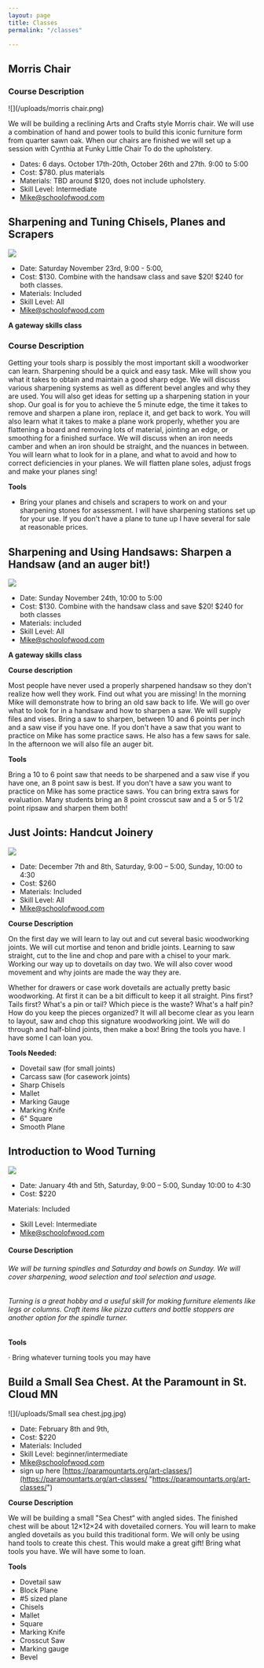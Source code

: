 ```yaml
---
layout: page
title: Classes
permalink: "/classes"

---
```

## Morris Chair

### Course Description

![](/uploads/morris chair.png)

We will be building a reclining Arts and Crafts style Morris chair. We will use a combination of hand and power tools to build this iconic furniture form from quarter sawn oak. When our chairs are finished we will set up a session with Cynthia at Funky Little Chair To do the upholstery.

* Dates:  6 days. October 17th-20th, October 26th and 27th. 9:00 to 5:00
* Cost: $780. plus materials
* Materials: TBD around $120, does not include upholstery.
* Skill Level: Intermediate
* Mike@schoolofwood.com

## Sharpening and Tuning Chisels, Planes and Scrapers

![](/uploads/planesandchisels.JPG)

* Date:  Saturday November 23rd, 9:00 - 5:00,
* Cost: $130. Combine with the handsaw class and save $20! $240 for both classes.
* Materials: Included
* Skill Level: All
* Mike@schoolofwood.com

**A gateway skills class**

### Course Description

Getting your tools sharp is possibly the most important skill a woodworker can learn. Sharpening should be a quick and easy task. Mike will show you what it takes to obtain and maintain a good sharp edge. We will discuss various sharpening systems as well as different bevel angles and why they are used. You will also get ideas for setting up a sharpening station in your shop. Our goal is for you to achieve the 5 minute edge, the time it takes to remove and sharpen a plane iron, replace it, and get back to work. You will also learn what it takes to make a plane work properly, whether you are flattening a board and removing lots of material, jointing an edge, or smoothing for a finished surface. We will discuss when an iron needs camber and when an iron should be straight, and the nuances in between. You will learn what to look for in a plane, and what to avoid and how to correct deficiencies in your planes. We will flatten plane soles, adjust frogs and make your planes sing!

**Tools**

* Bring your planes and chisels and scrapers to work on and your sharpening stones for assessment. I will have sharpening stations set up for your use. If you don't have a plane to tune up I have several for sale at reasonable prices.

## Sharpening and Using Handsaws: Sharpen a Handsaw (and an auger bit!)

![](/uploads/sawsharpening.JPG)

* Date: Sunday November 24th, 10:00 to 5:00
* Cost: $130.  Combine with the handsaw class and save $20! $240 for both classes
* Materials: included
* Skill Level: All
* Mike@schoolofwood.com

**A gateway skills class**

**Course description**

Most people have never used a properly sharpened handsaw so they don't realize how well they work. Find out what you are missing! In the morning Mike will demonstrate how to bring an old saw back to life. We will go over what to look for in a handsaw and how to sharpen a saw. We will supply files and vises. Bring a saw to sharpen, between 10 and 6 points per inch and a saw vise if you have one. If you don't have a saw that you want to practice on Mike has some practice saws. He also has a few saws for sale. In the afternoon we will also file an auger bit.

**Tools**

Bring a 10 to 6 point saw that needs to be sharpened and a saw vise if you have one, an 8 point saw is best. If you don't have a saw you want to practice on Mike has some practice saws. You can bring extra saws for evaluation. Many students bring an 8 point crosscut saw and a 5 or 5 1/2 point ripsaw and sharpen them both!

## Just Joints: Handcut Joinery

![](/uploads/dovetailing.jpg)

* Date: December 7th and 8th, Saturday, 9:00 – 5:00, Sunday, 10:00 to 4:30
* Cost: $260
* Materials: Included
* Skill Level: All
* Mike@schoolofwood.com

**Course Description**

On the first day we will learn to lay out and cut several basic woodworking joints. We will cut mortise and tenon and bridle joints. Learning to saw straight, cut to the line and chop and pare with a chisel to your mark. Working our way up to dovetails on day two. We will also cover wood movement and why joints are made the way they are.

Whether for drawers or case work dovetails are actually pretty basic woodworking. At first it can be a bit difficult to keep it all straight. Pins first? Tails first? What's a pin or tail? Which piece is the waste? What's a half pin? How do you keep the pieces organized? It will all become clear as you learn to layout, saw and chop this signature woodworking joint. We will do through and half-blind joints, then make a box! Bring the tools you have. I have some I can loan you.

**Tools Needed:**

* Dovetail saw (for small joints)
* Carcass saw (for casework joints)
* Sharp Chisels
* Mallet
* Marking Gauge
* Marking Knife
* 6" Square
* Smooth Plane

## Introduction to Wood Turning

![](/uploads/IMG_20170517_103842.jpg)

* Date: January 4th and 5th, Saturday, 9:00 – 5:00, Sunday 10:00 to 4:30
* Cost: $220

Materials: Included

* Skill Level: Intermediate
* Mike@schoolofwood.com

#### Course Description

###### We will be turning spindles and Saturday and bowls on Sunday. We will cover sharpening, wood selection and tool selection and usage.

###### Turning is a great hobby and a useful skill for making furniture elements like legs or columns. Craft items like pizza cutters and bottle stoppers are another option for the spindle turner.

**Tools**

· Bring whatever turning tools you may have

## Build a Small Sea Chest. At the Paramount in St. Cloud MN

![](/uploads/Small sea chest.jpg.jpg)

* Date: February 8th and 9th,
* Cost: $220
* Materials: Included
* Skill Level: beginner/intermediate
* Mike@schoolofwood.com
* sign up here [https://paramountarts.org/art-classes/](https://paramountarts.org/art-classes/ "https://paramountarts.org/art-classes/")

**Course Description**

We will be building a small "Sea Chest“ with angled sides. The finished chest will be about 12×12×24 with dovetailed corners. You will learn to make angled dovetails as you build this traditional form. We will only be using hand tools to create this chest. This would make a great gift! Bring what tools you have. We will have some to loan.

**Tools**

* Dovetail saw
* Block Plane
* #5 sized plane
* Chisels
* Mallet
* Square
* Marking Knife
* Crosscut Saw
* Marking gauge
* Bevel